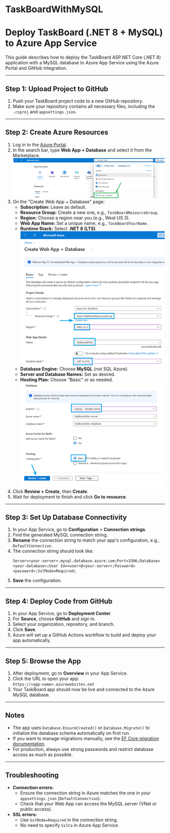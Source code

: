 # TaskBoardWithMySQL


# Deploy TaskBoard (.NET 8 + MySQL) to Azure App Service

This guide describes how to deploy the TaskBoard ASP.NET Core (.NET 8) application with a MySQL database to Azure App Service using the Azure Portal and GitHub integration.

---

## Step 1: Upload Project to GitHub

1. Push your TaskBoard project code to a new GitHub repository.
2. Make sure your repository contains all necessary files, including the `.csproj` and `appsettings.json`.

---

## Step 2: Create Azure Resources

1. Log in to the [Azure Portal](https://portal.azure.com).
2. In the search bar, type **Web App + Database** and select it from the Marketplace.
![Create Web App + Database](docs/images/Create-Web-App.png)
3. On the "Create Web App + Database" page:
   - **Subscription:** Leave as default.
   - **Resource Group:** Create a new one, e.g., `TaskBoardResourceGroup`.
   - **Region:** Choose a region near you (e.g., West US 3).
   - **Web App Name:** Set a unique name, e.g., `TaskBoardYourName`.
   - **Runtime Stack:** Select **.NET 8 (LTS)**.
![Web App Group,Region, Name and Stack](docs/images/Create-Web-App-Name.png)
   - **Database Engine:** Choose **MySQL** (not SQL Azure).
   - **Server and Database Names:** Set as desired.
   - **Hosting Plan:** Choose "Basic" or as needed.
![Web App Engine and Hosting plan](docs/images/Create-Web-App-SQL.png)
4. Click **Review + Create**, then **Create**.
5. Wait for deployment to finish and click **Go to resource**.

---

## Step 3: Set Up Database Connectivity

1. In your App Service, go to **Configuration** > **Connection strings**.
2. Find the generated MySQL connection string.
3. **Rename** the connection string to match your app's configuration, e.g., `DefaultConnection`.
4. The connection string should look like:
   ```
   Server=<your-server>.mysql.database.azure.com;Port=3306;Database=<your-database>;User Id=<user>@<your-server>;Password=<password>;SslMode=Required;
   ```
5. **Save** the configuration.

---

## Step 4: Deploy Code from GitHub

1. In your App Service, go to **Deployment Center**.
2. For **Source**, choose **GitHub** and sign in.
3. Select your organization, repository, and branch.
4. Click **Save**.
5. Azure will set up a GitHub Actions workflow to build and deploy your app automatically.

---

## Step 5: Browse the App

1. After deployment, go to **Overview** in your App Service.
2. Click the URL to open your app:  
   `https://<app-name>.azurewebsites.net`
3. Your TaskBoard app should now be live and connected to the Azure MySQL database.

---

## Notes

- The app uses `Database.EnsureCreated()` or `Database.Migrate()` to initialize the database schema automatically on first run.
- If you want to manage migrations manually, see the [EF Core migration documentation](https://learn.microsoft.com/en-us/ef/core/managing-schemas/migrations/).
- For production, always use strong passwords and restrict database access as much as possible.

---

## Troubleshooting

- **Connection errors:**  
  - Ensure the connection string in Azure matches the one in your `appsettings.json` (`DefaultConnection`).
  - Check that your Web App can access the MySQL server (VNet or public access).
- **SSL errors:**  
  - Use `SslMode=Required` in the connection string.
  - No need to specify `SslCa` in Azure App Service.
